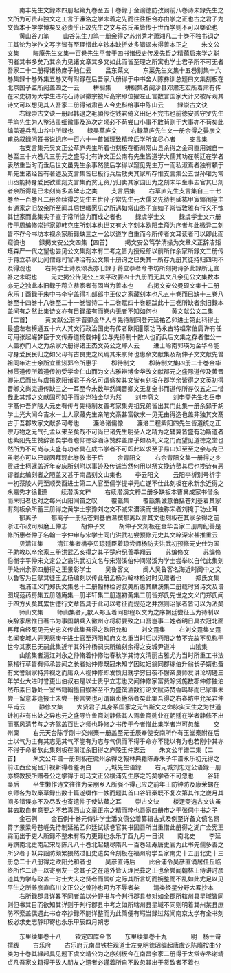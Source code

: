 <!-- { "loadSidebar": true } -->
　　南丰先生文録本四册起第九巻至五十巻録于金谕徳防孜阙前八巻诗未録先生之文所为可贵非独文之工言于濂洛之学未着之先而往往相合亦由学之正也古之君子为文皆本于学学博矣又必贵乎正故先生之文与苏氏虽皆传于世而学则不可以槩论也
　　黄山谷刀笔
　　山谷先生刀笔一册余得之苏州秀才萧湘凡二十巻不独书词之工其论为学作文写字皆有至理惜此夲钞本缺折处多错谬未得善本正之
　　朱文公文集
　　晦庵先生文集一百巻先生平昔于四书诸经史传发先哲之精蕴启来学之聪明者其书多矣乃其余力见诸文章其多又如此而皆至理之所寓也学士君子所不可无者吾家二十二册得诸杨庶子勉仁云
　　吕东莱文
　　东莱先生文集十五巻别集十六巻集録十巻外集五巻又有附録在后吾家八册得于中书舍人陈彞训总题曰文集刻板在北京国子监所阙盖四之一云
　　栟榈集
　　栟榈集者闽沙县邓肃志宏所着肃有传在宋史初为大学生进花石诗讽徽宗被斥髙宗即位擢左正言数言国家大计又被斥观其诗文可以想见其人吾家二册得诸肃邑人今吏科给事中陈山云
　　録崇古文诀
　　右録崇古文诀一册起韩退之毛頴传讫钱君倚义田记不完书也前徳安贰守罗先生手笔先生为人整洁虽细微事及造次之顷必不苟尝曰小事不敢茍则于大事亦不苟矣此编盖避兵乱山谷中所録也
　　録吴草庐文
　　右録草庐先生文一册余得之晏彦文甫总叙録问答书说记序一百六十一首皆理致精粹后学所宜尽心者
　　支言集
　　右支言集元吴文正公草庐先生所着也刻板在衢州常山县余得之金司直用诚自一巻至三十六巻凡三册元之盛际北有许文正公南有先生皆道学大儒其功在朝廷在学者表然重当时而垂后世文虽先生余事然使后学得以窥见先生万一而私淑焉者独有頼于斯先生诸经皆有著述及支言集皆巳板行兵后散失其家所存惟支言集公五世孙瓘为常山丞能持身爱民欲重刻支言集而贫无资乃归卖其家园田为之刻未毕坐事去官其巳刻者余所得是巳未刻尚多盖碑志之类
　　支言后集
　　右草庐先生支言集自三十七巻至一百巻凡二册余续得之先生五世孙子常先生元大儒又先待制延祐甲寅鄊闱座主有通家之旧故余所至闻其后世輙愿见之所遇如常山丞子宣如子常皆敦雅有行义不愧其世家而此集实子宣子常所恊力而成之者也
　　録虞学士文
　　録虞学士文六册传于周编修崇述家即韩克庄所刻本也世又有大字刻本欧阳圭斋为序者与此微异二刻皆不存今书坊本视余家所録缺三之一公以道学自重而今所传者文耳读者可以即此而窥彼也
　　録掲文安公文四集【四首】
　　掲文安公笃学清操为文章义正辞洁矩矱森严一代之望也尝见公文集刻本有二考之皆为授经郎以前所作余家所録文二册传于蒋立恭家比闻僧録司官溥洽有公文集十册询之巳失其一所存九册其徒持归四明不及得观也
　　右掲学士诗及颂表亦旧録于蒋立恭者今书坊所刻掲诗多此録所无宜补之未暇也
　　元史掲公传见公上太平政要四十九册而无其文凡余见公文集数本亦无之独此本旧録于蒋立恭家者有固当为善本也
　　右掲文安公曼硕文集十二册永乐丁酉録于朱中书李宁盖得礼部郎中王仪之家藏刻本也凡五十巻而巳缺十三巻八巻至十四巻十八巻至二十一巻皆诗二十二巻赋四十巻题跋此十三巻所缺者余旧録本盖间有之然此集诗文亦有目録虽有而巻内无者不知如何也
　　黄文献公文二集【二首】
　　黄文献公溍字晋卿金华人与先待制同登元延祐乙卯进士第此科得士最盛左右榜通五十六人其文行政治国史有传者欧阳原功马永古特祖常伯庸许有任可用张起巗梦臣于文传寿道杨载仲公与先待制十数人也而兵后文集之存者惟公一人盖亦门人之力余家六册得诸王杰文英公之鄊人云
　　进士岭南郭瑛为金华令能守身爱民民归之如父母有古良吏之风焉其来京师也惠余文献集及胡仲子文文献先曽祖同年进士余所宜重矧郭令所惠乎
　　栁待制文
　　栁待制文集四册二十巻金华栁贯道传所着道传初受学金仁山而为文古雅辨博金华故文献郡元之盛际道传及黄晋卿先后而出与虞掲欧阳诸君子齐名可谓盛矣其文皆有刻板在郡学余皆得之文英初得晋卿文尚完道传缺三之一耳至今未数年然闻晋卿文无复全书而道传所存仅五之二惜哉此其邦之文献固可知乎而亦岂独金华为然
　　刘申斋文
　　刘申斋先生名岳申字髙仲吾庐陵人元史有传与先待制友善考家集先祖兄弟皆出其门此集一册余録于胡学士光大闻今吉水一士人家藏先生亲笔文槀甚富欲求一见无由得造也盖非独其文髙古于吾郡故家文献多可考也
　　濂洛诸儒像
　　濂洛二程紫阳四先生皆道统之正宗万物之元气孔孟以来至矣哉不可尚巳诸先生明圣人之精为之辅翼皆盛有功斯道者也紫阳先生赞辞备矣学者瞻仰徳容涵泳赞辞盖庶乎如及礼义之门而望见道徳之堂也然所为不可尚与夫盛有功者具在成书学者不可即此以求至乎易曰知至至之余与克已虽老亦可以巳哉因拜观此巻敬书于后
　　余青阳文
　　右余青阳文集一册得之乡贡进士柯暹盖近年安庆所刻附以事迹及传诚当然何用以祭文挽诗赘其后也挽诗有恶谬者此编刻者之陋盖又甚于南昌刻文山集也
　　李云阳文
　　云阳李祈别号祈字一初茶陵人元至顺癸酉进士第二人官至儒学提举元亡遂不仕此刻板在永新余近得之永嘉秀才徐道
　　续潜溪文粹
　　右续潜溪文粹二册多缺板本曹兾成家书借余而未归者也对之每兴山阳闻笛之叹
　　覆瓿集
　　覆瓿集诚意伯括苍刘基着其家有刻板余所蓄三册得之黄学士宗豫刘之文不减宋潜溪而世独称宋者刘掩于功业耳
　　郁离子
　　郁离子一册括苍刘基伯温撰郁离以言其文也刻板在其家余得之前浙江布政司照磨王仲志
　　胡仲子文
　　胡仲子文刻板在金华吾家二册周纪善是修所惠者仲子名翰一字仲申与宋学士同门洪武初尝预修元史其文粹深宋甚推重云
　　贝清江集
　　清江集者檇李贝琼廷臣着琼尝师杨防夫洪武初预修元史仕为国子助教以卒余家三册洪武乙亥得之其子楚府纪善季翔云
　　苏编修文
　　苏编修伯衡字平仲宋文定公之裔洪武初文名与宋潜溪伯仲间潜溪为学士尝举以自代此集刻于处州余家四册得之王景彰学士
　　吴鲁客文
　　闽人吴鲁客名海近时闽中之文以鲁客为巨擘其徒王孟杨编刻以传此册孟杨为翰林检讨时见赠者也
　　郑氏文集
　　右浦江义门郑氏文集总十二册翰林检讨叔美所惠其麟溪集二册载时贤诗文及谱图规范药房集五册随庵集一册半轩集二册遂初斋集二册皆郑氏先世之文义门郑氏闻于四方乆矣其累世徳行文章皆具于此可以考征而规范之井然则治家者皆可以为法矣
　　师山文集
　　师山集者元歙人郑玉着同郡程以文为之序朝廷尝征玉为待制以疾辞家居惟日著书为事国朝兵入徽州守将将要致之曰吾岂事二姓者明日具衣冠北面再拜自经死见元史忠义传此集吾得之欧阳允和
　　刘文霆集
　　右刘文霆集文霆名闻安城人元天厯庚午进士官至沔阳知府文名重当时后以沔阳之节不完故不见称于世今其家巳无嗣此集近年其外孙杨嗣庆所编刻余得之安城尹道冲
　　山隂集
　　山隂集者清江刘永之仲脩着仲修治春秋学其诗文清丽古雅尤为当时所重工书法篆楷行草皆有师承尝闻之长者始仲修既冠未知学因过妇翁同郡练伯升翁长子婿也蚤有文誉翁家特异视之而庸众人视仲修即发愤归就学穷日夜不懈亲良师友讲论切磋三年学业大进时誉更出伯叔右是以士贵乎立志也又闻仲修家富赀賖贷施数郡仲修独泊然布素日静处一室书籍翰墨自娱客至不为盛馔酒数行论文赋诗焚香鸣琴而巳家事未尝一留意非逢掖士未尝一接言笑也可谓幽贞絶俗者矣此集吾得之右春坊中允吴君仲平甫云
　　静修文集
　　大贤君子其身系国家之元气斯文之命脉实天生之为世道计初非有出处之异也元之盛际许鲁斋刘静修其人焉鲁斋勋业在朝廷在学者静修不出而髙风清节与之齐驾盖百世之师也静修之书传于今者惟此集学者岂可忽哉
　　交州稾
　　右元天台陈孚刚中交州槀一册盖至元壬辰奉使安南所作有玉堂槀附在后士以气为主有其志无其气不能有为志与气俱而不得乎命亦不能以有为也若刚中其亦不得于命者欤此集刻板在淛江余旧得之庐陵王仲志云
　　朱文公年谱二集【二首】
　　朱文公年谱一册刻板在徽州余得之翰林典籍陈寿朱子年谱永乐初元得之前江西佥宪吕升视新得者差明白
　　元城先生语録
　　右元城刘忠定公语録一册亦黎教授所赠者公之学得于司马文正公横浦先生序之的矣学者不可忽也
　　谷轩槀后
　　平生懒作诗文往往为亲朋乡人所强不得己应之前年王防钟防及康荣甥在京师各为取槀草録出数十篇遂缀作一帙而题其首曰谷轩槀既不复次第其作之嵗月其间多错误亦不及尽改也寄遗仲子使姑藏之耳
　　崇古文诀
　　楼迂斋选古文诀虽其去取自有意要之不若真西山文章正宗之精而粹也吾家四册市之于张侗中书之子
　　金石例
　　金石例十巻元侍讲学士潘文僖公着纂辑古式及例至详备文僖名昂霄字景梁号苍崕先待制延祐乙卯廷试读巻官其书固吾所当重惜此册得之湖广佥宪王霖而出于吏人所録不整未有暇力更録也永乐丁酉九月一日识
　　南北史
　　李延寿譔南北史南起宋尽陈凡八十巻北起魏尽隋凡一百巻延寿唐史官为此书先儒多善之所少者于妖异謡防颇繁猥然过旧史逺矣今刻板在福州府学吾家南史十五册北史十三册总二十八册得之欧阳允和者也
　　吴彦直诗后
　　此合浦令吴彦直谪居任丘临终所作二诗一以寄朋友一念其子之在逺外皆天理民彛之正也余尝闻翰林王侍讲时彦道其为学与政盖一时士大夫之贤者而属纩之际其所言切而婉整而不乱如此尤足以见平生之所养彦直临川文正公之曽孙也可为不辱者矣
　　清类经星分野大畧抄本
　　右所録郡县详畧不同者盖以分野书与今刋行郡县参对如全郡所辖州县星域皆同则但书其目而欲知其详则于刋行郡县中考之如所辖州县星域不同则明着其州某县庶防不紊盖偶遇此书仓卒抄録不能详整而为此简便有暇当録过然闻南京太学有全书刻板必求史志静印寄也永乐甲辰四月朔志




　　东里续集巻十八
　　钦定四库全书
　　东里续集巻十九　　　　明　杨士竒　撰跋
　　古乐府
　　古乐府元南昌铁柱观道士左克明徳昭编起唐虞讫陈隋按曲分类为十巻其縁起具见题下虞文靖公为之序刻板今在南昌余家二册得于太常寺丞谢靖贞凡吾家文籍得于故人朋友之遗者必谨着所自不敢忽其出于货致者不着也
